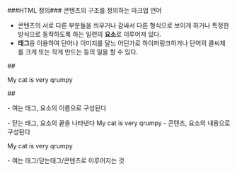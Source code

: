 ###HTML 정의###
콘텐츠의 구조를 정의하는 마크업 언어<br>
- 콘텐츠의 서로 다른 부분들을 씌우거나 감싸서 다른 형식으로 보이게 하거나 특정한 방식으로 동작하도록 하는 일련의 **요소**로 이루어져 있다.<br>
- **태그**응 이용하여 단어나 이미지를 달느 어딘가로 하이퍼링크하거나 단어의 클씨체를 크게 또는 작게 만드는 등의 일을 할 수 있다.<br>

##<p>My cat is very qrumpy</p>##

<p> - 여는 태그, 요소의 이름으로 구성된다
</p> - 닫는 태그, 요소의 끝을 나타낸다
My cat is very qrumpy - 콘텐츠, 요소의 내용으로 구성된다
<p>My cat is very qrumpy</p> - 여는 태그/닫는태그/콘텐츠로 이루어지는 것

